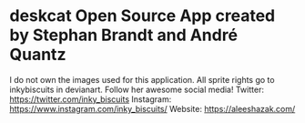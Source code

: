 # deskcat Open Source App created by Stephan Brandt and André Quantz
I do not own the images used for this application. All sprite rights go to inkybiscuits in devianart. Follow her awesome social media! 
Twitter: https://twitter.com/inky_biscuits
Instagram: https://www.instagram.com/inky_biscuits/
Website: https://aleeshazak.com/
